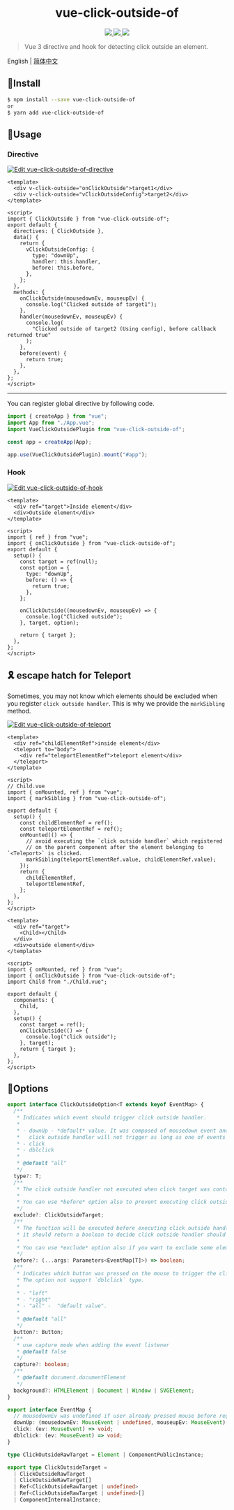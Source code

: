 <h1 align="center">vue-click-outside-of</h1>

<p align="center">
  <a href="https://www.npmjs.com/package/vue-click-outside-of">
    <img src="https://img.shields.io/npm/v/vue-click-outside-of"/>
  </a>
  <a href="https://codecov.io/gh/credred/vue-click-outside-of">
    <img src="https://codecov.io/gh/credred/vue-click-outside-of/branch/main/graph/badge.svg?token=RS2YDY8FUT"/>
  </a>
  <a href="https://github.com/credred/vue-click-outside-of/actions/workflows/test.yml">
    <img src="https://github.com/credred/vue-click-outside-of/actions/workflows/test.yml/badge.svg"/>
  </a>
</p>

> Vue 3 directive and hook for detecting click outside an element.

English | [简体中文](https://github.com/credred/vue-click-outside-of/blob/main/README.zh-CN.md)

## 🔧Install

```bash
$ npm install --save vue-click-outside-of
or
$ yarn add vue-click-outside-of
```

## 🚀Usage

### Directive
[![Edit vue-click-outside-of-directive](https://codesandbox.io/static/img/play-codesandbox.svg)](https://codesandbox.io/s/vue-click-outside-of-directive-rfbiv?fontsize=14&hidenavigation=1&module=%2Fsrc%2FApp.vue&theme=dark)
```vue
<template>
  <div v-click-outside="onClickOutside">target1</div>
  <div v-click-outside="vClickOutsideConfig">target2</div>
</template>

<script>
import { ClickOutside } from "vue-click-outside-of";
export default {
  directives: { ClickOutside },
  data() {
    return {
      vClickOutsideConfig: {
        type: "downUp",
        handler: this.handler,
        before: this.before,
      },
    };
  },
  methods: {
    onClickOutside(mousedownEv, mouseupEv) {
      console.log("Clicked outside of target1");
    },
    handler(mousedownEv, mouseupEv) {
      console.log(
        "Clicked outside of target2 (Using config), before callback returned true"
      );
    },
    before(event) {
      return true;
    },
  },
};
</script>
```

<hr />
You can register global directive by following code.

```javascript
import { createApp } from "vue";
import App from "./App.vue";
import VueClickOutsidePlugin from "vue-click-outside-of";

const app = createApp(App);

app.use(VueClickOutsidePlugin).mount("#app");
```

### Hook
[![Edit vue-click-outside-of-hook](https://codesandbox.io/static/img/play-codesandbox.svg)](https://codesandbox.io/s/vue-click-outside-of-hook-d1w9o?fontsize=14&hidenavigation=1&module=%2Fsrc%2FApp.vue&theme=dark)
```vue
<template>
  <div ref="target">Inside element</div>
  <div>Outside element</div>
</template>

<script>
import { ref } from "vue";
import { onClickOutside } from "vue-click-outside-of";
export default {
  setup() {
    const target = ref(null);
    const option = {
      type: "downUp",
      before: () => {
        return true;
      },
    };

    onClickOutside((mousedownEv, mouseupEv) => {
      console.log("Clicked outside");
    }, target, option);

    return { target };
  },
};
</script>
```

## 🎗️ escape hatch for Teleport

Sometimes, you may not know which elements should be excluded when you register `click outside handler`. This is why we provide the `markSibling` method.

[![Edit vue-click-outside-of-teleport](https://codesandbox.io/static/img/play-codesandbox.svg)](https://codesandbox.io/s/vue-click-outside-of-teleport-e2myp?fontsize=14&hidenavigation=1&module=%2Fsrc%2FChild.vue&theme=dark)

```vue
<template>
  <div ref="childElementRef">inside element</div>
  <teleport to="body">
    <div ref="teleportElementRef">teleport element</div>
  </teleport>
</template>

<script>
// Child.vue
import { onMounted, ref } from "vue";
import { markSibling } from "vue-click-outside-of";

export default {
  setup() {
    const childElementRef = ref();
    const teleportElementRef = ref();
    onMounted(() => {
      // avoid executing the `click outside handler` which registered
      // on the parent component after the element belonging to `<Teleport>` is clicked.
      markSibling(teleportElementRef.value, childElementRef.value);
    });
    return {
      childElementRef,
      teleportElementRef,
    };
  },
};
</script>
```

```vue
<template>
  <div ref="target">
    <Child></Child>
  </div>
  <div>outside element</div>
</template>

<script>
import { onMounted, ref } from "vue";
import { onClickOutside } from "vue-click-outside-of";
import Child from "./Child.vue";

export default {
  components: {
    Child,
  },
  setup() {
    const target = ref();
    onClickOutside(() => {
      console.log("click outside");
    }, target);
    return { target };
  },
};
</script>
```

## 🎯Options
```typescript
export interface ClickOutsideOption<T extends keyof EventMap> {
  /**
   * Indicates which event should trigger click outside handler.
   *
   * - downUp - *default* value. It was composed of mousedown event and mouseup event.
   *   click outside handler will not trigger as long as one of events target is internal element.
   * - click
   * - dblclick
   *
   * @default "all"
   */
  type?: T;
  /**
   * The click outside handler not executed when click target was contained with excluded element.
   *
   * You can use *before* option also to prevent executing click outside handler.
   */
  exclude?: ClickOutsideTarget;
  /**
   * The function will be executed before executing click outside handler.
   * it should return a boolean to decide click outside handler should be fire or not.
   *
   * You can use *exclude* option also if you want to exclude some element only.
   */
  before?: (...args: Parameters<EventMap[T]>) => boolean;
  /**
   * indicates which button was pressed on the mouse to trigger the click outside handler.
   * The option not support `dblclick` type.
   *
   * - "left"
   * - "right"
   * - "all" -  "default value".
   *
   * @default "all"
   */
  button?: Button;
  /**
   * use capture mode when adding the event listener
   * @default false
   */
  capture?: boolean;
  /**
   * @default document.documentElement
   */
  background?: HTMLElement | Document | Window | SVGElement;
}

export interface EventMap {
  // mousedownEv was undefined if user already pressed mouse before register click outside handler.
  downUp: (mousedownEv: MouseEvent | undefined, mouseupEv: MouseEvent) => void;
  click: (ev: MouseEvent) => void;
  dblclick: (ev: MouseEvent) => void;
}

type ClickOutsideRawTarget = Element | ComponentPublicInstance;

export type ClickOutsideTarget =
  | ClickOutsideRawTarget
  | ClickOutsideRawTarget[]
  | Ref<ClickOutsideRawTarget | undefined>
  | Ref<ClickOutsideRawTarget | undefined>[]
  | ComponentInternalInstance;
```
